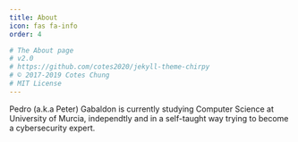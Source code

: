 ```yaml
---
title: About
icon: fas fa-info
order: 4

# The About page
# v2.0
# https://github.com/cotes2020/jekyll-theme-chirpy
# © 2017-2019 Cotes Chung
# MIT License
---
```


Pedro (a.k.a Peter) Gabaldon is currently studying Computer Science at University of Murcia, independtly and in a self-taught way trying to become a cybersecurity expert.
